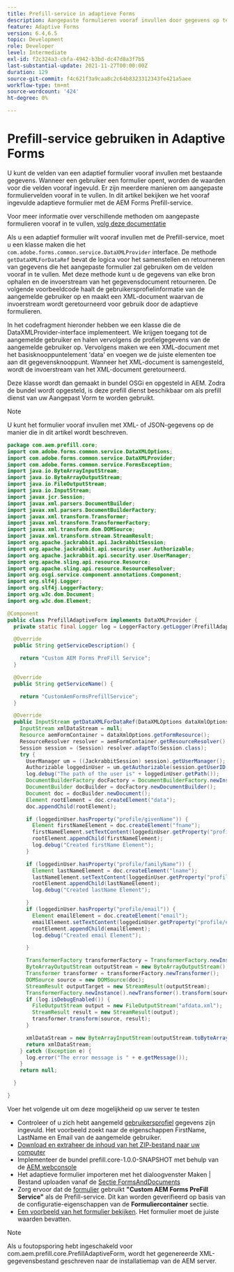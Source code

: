 ```yaml
---
title: Prefill-service in adaptieve Forms
description: Aangepaste formulieren vooraf invullen door gegevens op te halen uit achterwaartse gegevensbronnen.
feature: Adaptive Forms
version: 6.4,6.5
topic: Development
role: Developer
level: Intermediate
exl-id: f2c324a3-cbfa-4942-b3bd-dc47d8a3f7b5
last-substantial-update: 2021-11-27T00:00:00Z
duration: 129
source-git-commit: f4c621f3a9caa8c2c64b8323312343fe421a5aee
workflow-type: tm+mt
source-wordcount: '424'
ht-degree: 0%

---
```


# Prefill-service gebruiken in Adaptive Forms

U kunt de velden van een adaptief formulier vooraf invullen met bestaande gegevens. Wanneer een gebruiker een formulier opent, worden de waarden voor die velden vooraf ingevuld. Er zijn meerdere manieren om aangepaste formuliervelden vooraf in te vullen. In dit artikel bekijken we het vooraf ingevulde adaptieve formulier met de AEM Forms Prefill-service.

Voor meer informatie over verschillende methoden om aangepaste formulieren vooraf in te vullen, [volg deze documentatie](https://helpx.adobe.com/experience-manager/6-4/forms/using/prepopulate-adaptive-form-fields.html#AEMFormsprefillservice)

Als u een adaptief formulier wilt vooraf invullen met de Prefill-service, moet u een klasse maken die het `com.adobe.forms.common.service.DataXMLProvider` interface. De methode `getDataXMLForDataRef` bevat de logica voor het samenstellen en retourneren van gegevens die het aangepaste formulier zal gebruiken om de velden vooraf in te vullen. Met deze methode kunt u de gegevens van elke bron ophalen en de invoerstream van het gegevensdocument retourneren. De volgende voorbeeldcode haalt de gebruikersprofielinformatie van de aangemelde gebruiker op en maakt een XML-document waarvan de invoerstream wordt geretourneerd voor gebruik door de adaptieve formulieren.

In het codefragment hieronder hebben we een klasse die de DataXMLProvider-interface implementeert. We krijgen toegang tot de aangemelde gebruiker en halen vervolgens de profielgegevens van de aangemelde gebruiker op. Vervolgens maken we een XML-document met het basisknooppuntelement &#39;data&#39; en voegen we de juiste elementen toe aan dit gegevensknooppunt. Wanneer het XML-document is samengesteld, wordt de invoerstream van het XML-document geretourneerd.

Deze klasse wordt dan gemaakt in bundel OSGi en opgesteld in AEM. Zodra de bundel wordt opgesteld, is deze prefill dienst beschikbaar om als prefill dienst van uw Aangepast Vorm te worden gebruikt.

>[!NOTE]
>
>U kunt het formulier vooraf invullen met XML- of JSON-gegevens op de manier die in dit artikel wordt beschreven.

```java
package com.aem.prefill.core;
import com.adobe.forms.common.service.DataXMLOptions;
import com.adobe.forms.common.service.DataXMLProvider;
import com.adobe.forms.common.service.FormsException;
import java.io.ByteArrayInputStream;
import java.io.ByteArrayOutputStream;
import java.io.FileOutputStream;
import java.io.InputStream;
import javax.jcr.Session;
import javax.xml.parsers.DocumentBuilder;
import javax.xml.parsers.DocumentBuilderFactory;
import javax.xml.transform.Transformer;
import javax.xml.transform.TransformerFactory;
import javax.xml.transform.dom.DOMSource;
import javax.xml.transform.stream.StreamResult;
import org.apache.jackrabbit.api.JackrabbitSession;
import org.apache.jackrabbit.api.security.user.Authorizable;
import org.apache.jackrabbit.api.security.user.UserManager;
import org.apache.sling.api.resource.Resource;
import org.apache.sling.api.resource.ResourceResolver;
import org.osgi.service.component.annotations.Component;
import org.slf4j.Logger;
import org.slf4j.LoggerFactory;
import org.w3c.dom.Document;
import org.w3c.dom.Element;

@Component
public class PrefillAdaptiveForm implements DataXMLProvider {
  private static final Logger log = LoggerFactory.getLogger(PrefillAdaptiveForm.class);

  @Override
  public String getServiceDescription() {

    return "Custom AEM Forms PreFill Service";
  }

  @Override
  public String getServiceName() {

    return "CustomAemFormsPrefillService";
  }

  @Override
  public InputStream getDataXMLForDataRef(DataXMLOptions dataXmlOptions) throws FormsException {
    InputStream xmlDataStream = null;
    Resource aemFormContainer = dataXmlOptions.getFormResource();
    ResourceResolver resolver = aemFormContainer.getResourceResolver();
    Session session = (Session) resolver.adaptTo(Session.class);
    try {
      UserManager um = ((JackrabbitSession) session).getUserManager();
      Authorizable loggedinUser = um.getAuthorizable(session.getUserID());
      log.debug("The path of the user is" + loggedinUser.getPath());
      DocumentBuilderFactory docFactory = DocumentBuilderFactory.newInstance();
      DocumentBuilder docBuilder = docFactory.newDocumentBuilder();
      Document doc = docBuilder.newDocument();
      Element rootElement = doc.createElement("data");
      doc.appendChild(rootElement);

      if (loggedinUser.hasProperty("profile/givenName")) {
        Element firstNameElement = doc.createElement("fname");
        firstNameElement.setTextContent(loggedinUser.getProperty("profile/givenName")[0].getString());
        rootElement.appendChild(firstNameElement);
        log.debug("Created firstName Element");
      }

      if (loggedinUser.hasProperty("profile/familyName")) {
        Element lastNameElement = doc.createElement("lname");
        lastNameElement.setTextContent(loggedinUser.getProperty("profile/familyName")[0].getString());
        rootElement.appendChild(lastNameElement);
        log.debug("Created lastName Element");

      }
      if (loggedinUser.hasProperty("profile/email")) {
        Element emailElement = doc.createElement("email");
        emailElement.setTextContent(loggedinUser.getProperty("profile/email")[0].getString());
        rootElement.appendChild(emailElement);
        log.debug("Created email Element");

      }

      TransformerFactory transformerFactory = TransformerFactory.newInstance();
      ByteArrayOutputStream outputStream = new ByteArrayOutputStream();
      Transformer transformer = transformerFactory.newTransformer();
      DOMSource source = new DOMSource(doc);
      StreamResult outputTarget = new StreamResult(outputStream);
      TransformerFactory.newInstance().newTransformer().transform(source, outputTarget);
      if (log.isDebugEnabled()) {
        FileOutputStream output = new FileOutputStream("afdata.xml");
        StreamResult result = new StreamResult(output);
        transformer.transform(source, result);
      }

      xmlDataStream = new ByteArrayInputStream(outputStream.toByteArray());
      return xmlDataStream;
    } catch (Exception e) {
      log.error("The error message is " + e.getMessage());
    }
    return null;

  }

}
```

Voer het volgende uit om deze mogelijkheid op uw server te testen

* Controleer of u zich hebt aangemeld [gebruikersprofiel](http://localhost:4502/security/users.html) gegevens zijn ingevuld. Het voorbeeld zoekt naar de eigenschappen FirstName, LastName en Email van de aangemelde gebruiker.
* [Download en extraheer de inhoud van het ZIP-bestand naar uw computer](assets/prefillservice.zip)
* Implementeer de bundel prefill.core-1.0.0-SNAPSHOT met behulp van de [AEM webconsole](http://localhost:4502/system/console/bundles)
* Het adaptieve formulier importeren met het dialoogvenster Maken | Bestand uploaden vanaf de [Sectie FormsAndDocuments](http://localhost:4502/aem/forms.html/content/dam/formsanddocuments)
* Zorg ervoor dat de [formulier](http://localhost:4502/editor.html/content/forms/af/prefill.html) gebruikt **&quot;Custom AEM Forms PreFill Service&quot;** als de Prefill-service. Dit kan worden geverifieerd op basis van de configuratie-eigenschappen van de **Formuliercontainer** sectie.
* [Een voorbeeld van het formulier bekijken](http://localhost:4502/content/dam/formsanddocuments/prefill/jcr:content?wcmmode=disabled). Het formulier moet de juiste waarden bevatten.

>[!NOTE]
>
>Als u foutopsporing hebt ingeschakeld voor com.aem.prefill.core.PrefillAdaptiveForm, wordt het gegenereerde XML-gegevensbestand geschreven naar de installatiemap van de AEM server.

